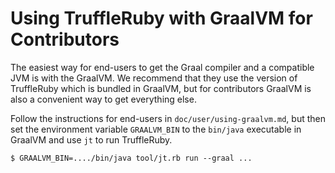 # Using TruffleRuby with GraalVM for Contributors

The easiest way for end-users to get the Graal compiler and a compatible JVM is
with the GraalVM. We recommend that they use the version of TruffleRuby which is
bundled in GraalVM, but for contributors GraalVM is also a convenient way to get
everything else.

Follow the instructions for end-users in `doc/user/using-graalvm.md`, but then
set the environment variable `GRAALVM_BIN` to the `bin/java` executable in
GraalVM and use `jt` to run TruffleRuby.

```
$ GRAALVM_BIN=..../bin/java tool/jt.rb run --graal ...
```
